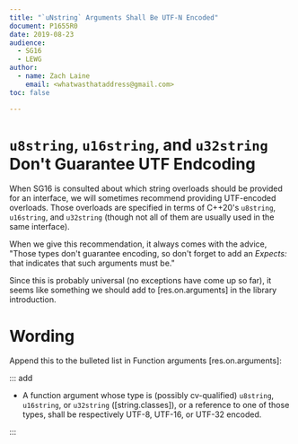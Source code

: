 ```yaml
---
title: "`uNstring` Arguments Shall Be UTF-N Encoded"
document: P1655R0
date: 2019-08-23
audience:
  - SG16
  - LEWG
author:
  - name: Zach Laine
    email: <whatwasthataddress@gmail.com>
toc: false

---
```


# `u8string`, `u16string`, and `u32string` Don't Guarantee UTF Endcoding

When SG16 is consulted about which string overloads should be provided for an
interface, we will sometimes recommend providing UTF-encoded overloads.  Those
overloads are specified in terms of C++20's `u8string`, `u16string`, and
`u32string` (though not all of them are usually used in the same interface).

When we give this recommendation, it always comes with the advice, "Those
types don't guarantee encoding, so don't forget to add an _Expects:_ that
indicates that such arguments must be."

Since this is probably universal (no exceptions have come up so far), it seems
like something we should add to [res.on.arguments] in the library
introduction.

# Wording

Append this to the bulleted list in Function arguments [res.on.arguments]:

::: add

- A function argument whose type is (possibly cv-qualified) `u8string`,
  `u16string`, or `u32string` ([string.classes]), or a reference to one of
  those types, shall be respectively UTF-8, UTF-16, or UTF-32 encoded.

:::
